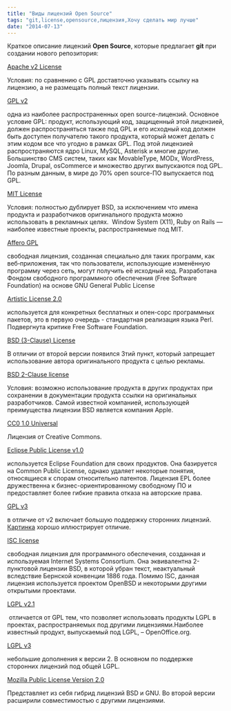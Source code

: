 ```yaml
---
title: "Виды лицензий Open Source"
tags: "git,license,opensource,лицензия,Хочу сделать мир лучше"
date: "2014-07-13"
---
```


Краткое описание лицензий **Open Source**, которые предлагает **git** при создании нового репозитория:

[Apache v2 License](https://www.apache.org/licenses/LICENSE-2.0.html)

Условия: по сравнению с GPL доставточно указывать ссылку на лицензию, а не размещать полный текст лицензии.

[GPL v2](https://www.gnu.org/licenses/gpl-2.0.html)

одна из наиболее распространенных open source-лицензий. Основное условие GPL: продукт, использующий код, защищенный этой лицензией, должен распространяться также под GPL и его исходный код должен быть доступен получателю такого продукта, который может делать с этим кодом все что угодно в рамках GPL. Под этой лицензией распространяются ядро Linux, MySQL, Asterisk и многие другие. Большинство CMS систем, таких как MovableType, MODx, WordPress, Joomla, Drupal, osCommerce и множество других выпускаются под GPL. По разным данным, в мире до 70% open source-ПО выпускается под GPL.

[MIT License](https://opensource.org/licenses/MIT)

Условия: полностью дублирует BSD, за исключением что имена продукта и разработчиков оригинального продукта можно использовать в рекламных целях.  Window System (X11), Ruby on Rails — наиболее известные проекты, распространяемые под MIT.

[Affero GPL](https://www.gnu.org/licenses/agpl-3.0.html)

свободная лицензия, созданная специально для таких программ, как веб‐приложения, так что пользователи, использующие изменённую программу через сеть, могут получить её исходный код. Разработана Фондом свободного программного обеспечения (Free Software Foundation) на основе GNU General Public License

[Artistic License 2.0](https://opensource.org/licenses/Artistic-2.0)

используется для конкретных бесплатных и опен-сорс программных пакетов, это в первую очередь - стандартная реализация языка Perl. Подвергнута критике Free Software Foundation.

[BSD (3-Clause) License](https://opensource.org/licenses/BSD-3-Clause)

В отличии от второй версии появился 3тий пункт, который запрещает использование автора оригинального продукта с целью рекламы.

[BSD 2-Clause license](https://opensource.org/licenses/BSD-2-Clause)

Условия: возможно использование продукта в других продуктах при сохранении в документации продукта ссылки на оригинальных разработчиков. Самой известной компанией, использующей преимущества лицензии BSD является компания Apple.

[CC0 1.0 Universal](https://creativecommons.org/publicdomain/zero/1.0/legalcode)

Лицензия от Creative Commons.

[Eclipse Public License v1.0](https://www.eclipse.org/legal/epl-v10.html)

используется Eclipse Foundation для своих продуктов. Она базируется на Common Public License, однако удаляет некоторые понятия, относящиеся к спорам относительно патентов. Лицензия EPL более дружественна к бизнес-ориентированному свободному ПО и предоставляет более гибкие правила отказа на авторские права.

[GPL v3](https://www.gnu.org/copyleft/gpl.html)

в отличие от v2 включает большую поддержку сторонних лицензий. [Картинка](https://www.gnu.org/licenses/quick-guide-gplv3-compatibility.png) хорошо иллюстрирует отличие.

[ISC license](https://www.isc.org/downloads/software-support-policy/isc-license/)

свободная лицензия для программного обеспечения, созданная и используемая Internet Systems Consortium. Она эквивалентна 2-пунктовой лицензии BSD, в которой убран текст, неактуальный вследствие Бернской конвенции 1886 года. Помимо ISC, данная лицензия используется проектом OpenBSD и некоторыми другими открытыми проектами.

[LGPL v2.1](https://www.gnu.org/licenses/lgpl-2.1.html)

 отличается от GPL тем, что позволяет использовать продукты LGPL в проектах, распространяемых под другими лицензиями.Наиболее известный продукт, выпускаемый под LGPL, – OpenOffice.org.

[LGPL v3](https://www.gnu.org/licenses/lgpl.html)

небольшие дополнения к версии 2. В основном по поддержке сторонних лицензий под общей LGPL.

[Mozilla Public License Version 2.0](https://www.mozilla.org/MPL/2.0/)

Представляет из себя гибрид лицензий BSD и GNU. Во второй версии расширили совместимостью с другими лицензиями.
